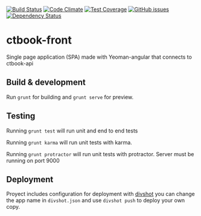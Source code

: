 [![Build Status](https://travis-ci.org/el-sonny/ctbook-front.svg?branch=master)](https://travis-ci.org/el-sonny/ctbook-front)
[![Code Climate](https://codeclimate.com/github/el-sonny/ctbook-front/badges/gpa.svg)](https://codeclimate.com/github/el-sonny/ctbook-front)
[![Test Coverage](https://codeclimate.com/github/el-sonny/ctbook-front/badges/coverage.svg)](https://codeclimate.com/github/el-sonny/ctbook-front/coverage)
[![GitHub issues](https://img.shields.io/github/issues/el-sonny/ctbook-front.svg)](https://github.com/el-sonny/ctbook-front/issues)
[![Dependency Status](https://gemnasium.com/el-sonny/ctbook-front.svg)](https://gemnasium.com/el-sonny/ctbook-front)

# ctbook-front

Single page application (SPA) made with Yeoman-angular that connects to ctbook-api

## Build & development

Run `grunt` for building and `grunt serve` for preview.

## Testing

Running `grunt test` will run unit and end to end tests

Running `grunt karma` will run unit tests with karma.

Running `grunt protractor` will run unit tests with protractor. Server must be running on port 9000

## Deployment

Proyect includes configuration for deployment with [divshot](divshot.io) you can change the app name in `divshot.json` and use `divshot push` to deploy your own copy.